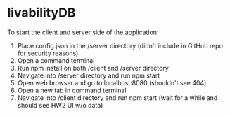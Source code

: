 # livabilityDB

To start the client and server side of the application:

1.  Place config.json in the /server directory (didn't include in GitHub repo for security reasons)
2.  Open a command terminal
3.  Run npm install on both /client and /server directory
4.  Navigate into /server directory and run npm start
5.  Open web browser and go to localhost:8080 (shouldn't see 404)
6.  Open a new tab in command terminal
7.  Navigate into /client directory and run npm start (wait for a while and should see HW2 UI w/o data)
